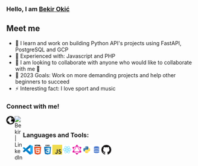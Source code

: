 ### Hello, I am <a href="https://bekir-o.netlify.app/">Bekir Okić</a>

## Meet me

- 🔭 I learn and work on building Python API's projects using FastAPI, PostgreSQL and GCP
- 🌱 Experienced with: Javascript and PHP
- 👯 I am looking to collaborate with anyone who would like to collaborate with me 🤣
- 🥅 2023 Goals: Work on more demanding projects and help other beginners to succeed
- ⚡ Interesting fact: I love sport and music

### Connect with me!

<a href="https://bekir-o.netlify.app/"><img align="left" alt="bekir-o.netlify.app" width="22px" src="https://raw.githubusercontent.com/iconic/open-iconic/master/svg/globe.svg" /></a>
<a href="https://www.linkedin.com/in/bekir-okic-708835175/"><img align="left" alt="Bekir | LinkedIn" width="22px" src="https://cdn.jsdelivr.net/npm/simple-icons@v3/icons/linkedin.svg" /></a>

<br />

### Languages and Tools:

<img align="left" alt="Visual Studio Code" width="26px" src="https://raw.githubusercontent.com/github/explore/80688e429a7d4ef2fca1e82350fe8e3517d3494d/topics/visual-studio-code/visual-studio-code.png" />
<img align="left" alt="HTML5" width="26px" src="https://raw.githubusercontent.com/github/explore/80688e429a7d4ef2fca1e82350fe8e3517d3494d/topics/html/html.png" />
<img align="left" alt="CSS3" width="26px" src="https://raw.githubusercontent.com/github/explore/80688e429a7d4ef2fca1e82350fe8e3517d3494d/topics/css/css.png" />
<img align="left" alt="JavaScript" width="26px" src="https://raw.githubusercontent.com/github/explore/80688e429a7d4ef2fca1e82350fe8e3517d3494d/topics/javascript/javascript.png" />
<img align="left" alt="React" width="26px" src="https://raw.githubusercontent.com/github/explore/80688e429a7d4ef2fca1e82350fe8e3517d3494d/topics/react/react.png" />
<img align="left" alt="GraphQL" width="26px" src="https://raw.githubusercontent.com/github/explore/80688e429a7d4ef2fca1e82350fe8e3517d3494d/topics/graphql/graphql.png" />
<img align="left" alt="Python" width="26px" src="https://github.com/github/explore/blob/main/topics/python/python.png" />
<img align="left" alt="SQL" width="26px" src="https://raw.githubusercontent.com/github/explore/80688e429a7d4ef2fca1e82350fe8e3517d3494d/topics/sql/sql.png" />
<img align="left" alt="GitHub" width="26px" src="https://raw.githubusercontent.com/github/explore/78df643247d429f6cc873026c0622819ad797942/topics/github/github.png" />
